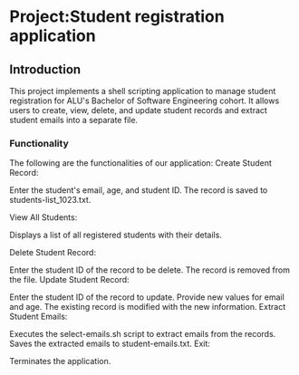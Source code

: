 <h1>Project:Student registration application</h1>

<h2>Introduction</h2>

This project implements a shell scripting application to manage student registration for ALU's Bachelor of Software Engineering cohort. It allows users to create, view, delete, and update student records and extract student emails into a separate file.


<h3> Functionality</h3>

The following are the functionalities of our application:
Create Student Record:

Enter the student's email, age, and student ID.
The record is saved to students-list_1023.txt.

View All Students:

Displays a list of all registered students with their details.

Delete Student Record:

Enter the student ID of the record to be delete.
The record is removed from the file.
Update Student Record:

Enter the student ID of the record to update.
Provide new values for email and age.
The existing record is modified with the new information.
Extract Student Emails:

Executes the select-emails.sh script to extract emails from the records.
Saves the extracted emails to student-emails.txt.
Exit:

Terminates the application.

